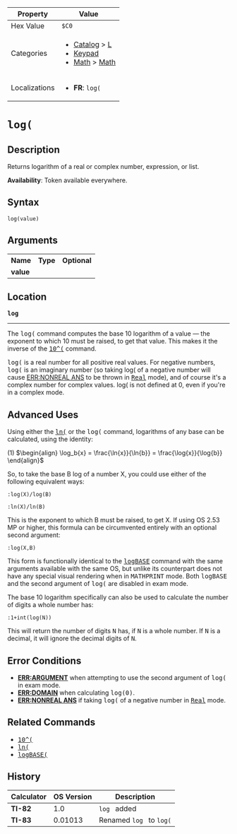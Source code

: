 | Property      | Value |
|---------------|-------|
| Hex Value     | `$C0`|
| Categories    | <ul><li>[Catalog](<../categories/Catalog.md>) > [L](<../categories/Catalog.md#L>)</li><li>[Keypad](<../categories/Keypad.md>)</li><li>[Math](<../categories/Math.md>) > [Math](<../categories/Math.md#Math>)</li></ul> |
| Localizations | <ul><li><b>FR</b>: `log(`</li></ul> |

# `log(`

## Description
Returns logarithm of a real or complex number, expression, or list.


<b>Availability</b>: Token available everywhere.

## Syntax
`log(value)`

## Arguments
<table>
<tr><th>Name</th><th>Type</th><th>Optional</th></tr>

<tr><td><b>value</b></td><td></td><td></td></tr>

</table>

## Location
<tt><kbd><b>log</b></kbd></tt>
<hr>

The <tt>log(</tt> command computes the base 10 logarithm of a value — the exponent to which 10 must be raised, to get that value. This makes it the inverse of the <tt><a href="10^(.md">10^(</a></tt> command.

<tt>log(</tt> is a real number for all positive real values. For negative numbers, <tt>log(</tt> is an imaginary number (so taking log( of a negative number will cause [ERR:NONREAL ANS](errors#nonrealans) to be thrown in <tt><a href="Real.md">Real</a></tt> mode), and of course it's a complex number for complex values. log( is not defined at 0, even if you're in a complex mode.

## Advanced Uses

Using either the <tt><a href="ln(.md">ln(</a></tt> or the <tt>log(</tt> command, logarithms of any base can be calculated, using the identity:

(1) $`\begin{align} \log_b{x} = \frac{\ln{x}}{\ln{b}} = \frac{\log{x}}{\log{b}} \end{align}`$ 

So, to take the base B log of a number X, you could use either of the following equivalent ways:

```ti-basic
:log(X)/log(B)
```

```ti-basic
:ln(X)/ln(B)
```

This is the exponent to which B must be raised, to get X. If using OS 2.53 MP or higher, this formula can be circumvented entirely with an optional second argument:

```ti-basic
:log(X,B)
```

This form is functionally identical to the <tt><a href="logBASE.md">logBASE</a></tt> command with the same arguments available with the same OS, but unlike its counterpart does not have any special visual rendering when in <tt>MATHPRINT</tt> mode. Both <tt>logBASE</tt> and the second argument of <tt>log(</tt> are disabled in exam mode.

The base 10 logarithm specifically can also be used to calculate the number of digits a whole number has:

```ti-basic
:1+int(log(N))
```

This will return the number of digits <tt>N</tt> has, if <tt>N</tt> is a whole number. If <tt>N</tt> is a decimal, it will ignore the decimal digits of <tt>N</tt>.

## Error Conditions

*   **[ERR:ARGUMENT](errors#argument)** when attempting to use the second argument of <tt>log(</tt> in exam mode.
*   **[ERR:DOMAIN](errors#domain)** when calculating <tt>log(0)</tt>.
*   **[ERR:NONREAL ANS](errors#nonrealans)** if taking <tt>log(</tt> of a negative number in <tt><a href="Real.md">Real</a></tt> mode.

## Related Commands

*   <tt><a href="10^(.md">10^(</a></tt>
*   <tt><a href="ln(.md">ln(</a></tt>
*   <tt><a href="logBASE(.md">logBASE(</a></tt>

## History
| Calculator | OS Version | Description |
|------------|------------|-------------|
| <b>TI-82</b> | 1.0 | `log ` added |
| <b>TI-83</b> | 0.01013 | Renamed `log ` to `log(`



